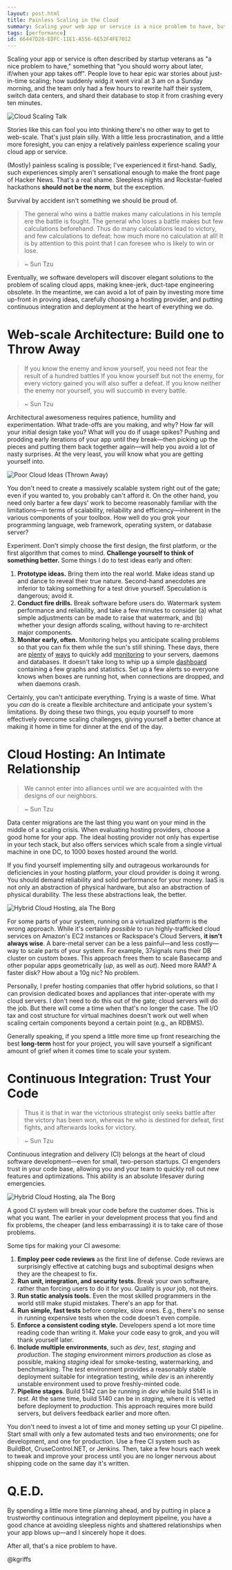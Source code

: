 ```yaml
---
layout: post.html
title: Painless Scaling in the Cloud
summary: Scaling your web app or service is a nice problem to have, but just because you may never need to do it, doesn't mean you shouldn't plan for it.
tags: [performance]
id: 66447D28-EDFC-11E1-A556-6E52F4FE7012
---
```


Scaling your app or service is often described by startup veterans as "a nice problem to have," something that "you should worry about later, if/when your app takes off". People love to hear epic war stories about just-in-time scaling; how suddenly widg.it went viral at 3 am on a Sunday morning, and the team only had a few hours to rewrite half their system, switch data centers, and shard their database to stop it from crashing every ten minutes.

<img src="/assets/images/cloud-scaling-talk.png" alt="Cloud Scaling Talk" />

Stories like this can fool you into thinking there's no other way to get to web-scale. That's just plain silly. With a little less procrastination, and a little more foresight, you can enjoy a relatively painless experience scaling your cloud app or service.

(Mostly) painless scaling is possible; I've experienced it first-hand. Sadly, such experiences simply aren't sensational enough to make the front page of Hacker News. That's a real shame. Sleepless nights and Rockstar-fueled hackathons **should not be the norm**, but the exception. 

Survival by accident isn't something we should be proud of. 

> The general who wins a battle makes many calculations in his temple ere the battle is fought. The general who loses a battle makes but few calculations beforehand. Thus do many calculations lead to victory, and few calculations to defeat: how much more no calculation at all! It is by attention to this point that I can foresee who is likely to win or lose.

> ~ Sun Tzu 

Eventually, we software developers will discover elegant solutions to the problem of scaling cloud apps, making knee-jerk, duct-tape engineering obsolete. In the meantime, we can avoid a lot of pain by investing more time up-front in proving ideas, carefully choosing a hosting provider, and putting continuous integration and deployment at the heart of everything we do.

# Web-scale Architecture: Build one to Throw Away

> If you know the enemy and know yourself, you need not fear the result of a hundred battles If you know yourself but not the enemy, for every victory gained you will also suffer a defeat. If you know neither the enemy nor yourself, you will succumb in every battle.

> ~ Sun Tzu 

Architectural awesomeness requires patience, humility and experimentation. What trade-offs are you making, and why? How far will your initial design take you? What will you do if usage spikes? Pushing and prodding early iterations of your app until they break&mdash;then picking up the pieces and putting them back together again&mdash;will help you avoid a lot of nasty surprises. At the very least, you will know what you are getting yourself into.

<img class="left" src="/assets/images/poor-cloud-ideas.png" alt="Poor Cloud Ideas (Thrown Away)" />

You don't need to create a massively scalable system right out of the gate; even if you wanted to, you probably can't afford it. On the other hand, you need only barter a few days' work to become reasonably familiar with the limitations&mdash;in terms of scalability, reliability and efficiency&mdash;inherent in the various components of your toolbox. How well do you grok your programming language, web framework, operating system, or database server?

Experiment. Don't simply choose the first design, the first platform, or the first algorithm that comes to mind. **Challenge yourself to think of something better.** Some things I do to test ideas early and often:

  1. **Prototype ideas.** Bring them into the real world. Make ideas stand up and dance to reveal their true nature. Second-hand anecdotes are inferior to taking something for a test drive yourself. Speculation is dangerous; avoid it. 
  1. **Conduct fire drills.** Break software before users do. Watermark system performance and reliability, and take a few minutes to consider (a) what simple adjustments can be made to raise that watermark, and (b) whether your design affords scaling, without having to re-architect major components.
  1. **Monitor early, often.** Monitoring helps you anticipate scaling problems so that you can fix them while the sun's still shining. These days, there are [plenty][statsd] of [ways][cloud-monitoring] to quickly add [monitoring][cloud-watch] to your servers, daemons and databases. It doesn't take long to whip up a simple [dashboard][graphite] containing a few graphs and statistics. Set up a few alerts so everyone knows when boxes are running hot, when connections are dropped, and when daemons crash.

[statsd]: https://github.com/etsy/statsd
[cloud-monitoring]: http://www.rackspace.com/cloud/public/monitoring/
[cloud-watch]: http://aws.amazon.com/cloudwatch/
[graphite]: http://graphite.wikidot.com/


Certainly, you can't anticipate everything. Trying is a waste of time. What you *can* do is create a flexible architecture and anticipate your system's limitations. By doing these two things, you equip yourself to more effectively overcome scaling challenges, giving yourself a better chance at making it home in time for dinner at the end of the day.

# Cloud Hosting: An Intimate Relationship

> We cannot enter into alliances until we are acquainted with the designs of our neighbors.

> ~ Sun Tzu

Data center migrations are the last thing you want on your mind in the middle of a scaling crisis. When evaluating hosting providers, choose a good home for your app. The ideal hosting provider not only has expertise in your tech stack, but also offers services which scale from a single virtual machine in one DC, to 1000 boxes hosted around the world.

If you find yourself implementing silly and outrageous workarounds for deficiencies in your hosting platform, your cloud provider is doing it wrong. You should demand reliability and solid performance for your money. IaaS is not only an abstraction of physical hardware, but also an abstraction of physical durability. The less these abstractions leak, the better.

<img src="/assets/images/cloud-borg.png" alt="Hybrid Cloud Hosting, ala The Borg" />

For some parts of your system, running on a virtualized platform is the wrong approach. While it's certainly *possible* to run highly-trafficked cloud services on Amazon's EC2 instances or Rackspace's Cloud Servers, **it isn't always wise**. A bare-metal server can be a less painful&mdash;and less costly&mdash;way to scale parts of your system. For example, 37signals runs their DB cluster on custom boxes. This approach frees them to scale Basecamp and other popular apps geometrically (*up*, as well as *out*). Need more RAM? A faster disk? How about a 10g nic? No problem.

Personally, I prefer hosting companies that offer hybrid solutions, so that I can provision dedicated boxes and appliances that inter-operate with my cloud servers. I don't need to do this out of the gate; cloud servers will do the job. But there will come a time when that's no longer the case. The I/O tax and cost structure for virtual machines doesn't work out well when scaling certain components beyond a certain point (e.g., an RDBMS).

Generally speaking, if you spend a little more time up front researching the best **long-term** host for your project, you will save yourself a significant amount of grief when it comes time to scale your system.

# Continuous Integration: Trust Your Code

> Thus it is that in war the victorious strategist only seeks battle after the victory has been won, whereas he who is destined for defeat, first fights, and afterwards looks for victory.

> ~ Sun Tzu

Continuous integration and delivery (CI) belongs at the heart of cloud software development&mdash;even for small, two-person startups. CI engenders trust in your code base, allowing you and your team to quickly roll out new features and optimizations. This ability is an absolute lifesaver during emergencies.

<img class="center" src="/assets/images/cloud-continuous-integration.png" alt="Hybrid Cloud Hosting, ala The Borg" />

A good CI system will break your code before the customer does. This is what you want. The earlier in your development process that you find and fix problems, the cheaper (and less embarrassing) it is to take care of those problems.

Some tips for making your CI awesome:

  1. **Employ peer code reviews** as the first line of defense. Code reviews are surprisingly effective at catching bugs and suboptimal designs when they are the cheapest to fix.
  1. **Run unit, integration, and security tests.** Break your own software, rather than forcing users to do it for you. Quality is *your* job, not theirs.
  1. **Run static analysis tools.** Even the most skilled programmers in the world still make stupid mistakes. There's an app for that.
  1. **Run simple, fast tests** before complex, slow ones. E.g., there's no sense in running expensive tests when the code doesn't even compile.
  1. **Enforce a consistent coding style.** Developers spend a lot more time reading code than writing it. Make your code easy to grok, and you will thank yourself later.
  1. **Include multiple environments**, such as *dev*, *test*, *staging* and *production*. The *staging* environment mirrors *production* as close as possible, making *staging* ideal for smoke-testing, watermarking, and benchmarking. The *test* environment provides a reasonably stable deployment suitable for integration testing, while *dev* is an inherently unstable environment used to prove freshly-minted code.
  1. **Pipeline stages**. Build 5142 can be running in *dev* while build 5141 is in *test*. At the same time, build 5140 can be in *staging*, where it is vetted before deployment to *production*. This approach requires more build servers, but delivers feedback earlier and more often.

You don't need to invest a lot of time and money setting up your CI pipeline. Start small with only a few automated tests and two environments; one for development, and one for production. Use a free CI system such as BuildBot, CruseControl.NET, or Jenkins. Then, take a few hours each week to tweak and improve your process until you are no longer nervous about shipping code on the same day it's written.

# Q.E.D.

By spending a little more time planning ahead, and by putting in place a trustworthy continuous integration and deployment pipeline, you have a good chance at avoiding sleepless nights and shattered relationships when your app blows up&mdash;and I sincerely hope it does.

After all, that's a nice problem to have.

@kgriffs

